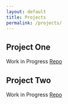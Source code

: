 ```yaml
---
layout: default
title: Projects
permalink: /projects/
---
```


## Project One
Work in Progress
[Repo](https://github.com/dinonuggetse730/project-one)

## Project Two
Work in Progress 
[Repo](https://github.com/dinonuggets730/project-two)
